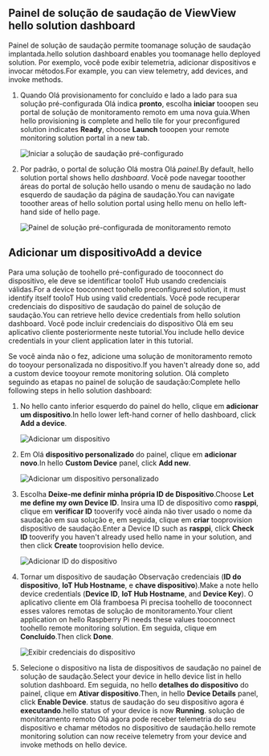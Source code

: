 ## <a name="view-hello-solution-dashboard"></a><span data-ttu-id="63b9e-101">Painel de solução de saudação de View</span><span class="sxs-lookup"><span data-stu-id="63b9e-101">View hello solution dashboard</span></span>

<span data-ttu-id="63b9e-102">Painel de solução de saudação permite toomanage solução de saudação implantada.</span><span class="sxs-lookup"><span data-stu-id="63b9e-102">hello solution dashboard enables you toomanage hello deployed solution.</span></span> <span data-ttu-id="63b9e-103">Por exemplo, você pode exibir telemetria, adicionar dispositivos e invocar métodos.</span><span class="sxs-lookup"><span data-stu-id="63b9e-103">For example, you can view telemetry, add devices, and invoke methods.</span></span>

1. <span data-ttu-id="63b9e-104">Quando Olá provisionamento for concluído e lado a lado para sua solução pré-configurada Olá indica **pronto**, escolha **iniciar** tooopen seu portal de solução de monitoramento remoto em uma nova guia.</span><span class="sxs-lookup"><span data-stu-id="63b9e-104">When hello provisioning is complete and hello tile for your preconfigured solution indicates **Ready**, choose **Launch** tooopen your remote monitoring solution portal in a new tab.</span></span>

    ![Iniciar a solução de saudação pré-configurado][img-launch-solution]

1. <span data-ttu-id="63b9e-106">Por padrão, o portal de solução Olá mostra Olá *painel*.</span><span class="sxs-lookup"><span data-stu-id="63b9e-106">By default, hello solution portal shows hello *dashboard*.</span></span> <span data-ttu-id="63b9e-107">Você pode navegar tooother áreas do portal de solução hello usando o menu de saudação no lado esquerdo de saudação da página de saudação.</span><span class="sxs-lookup"><span data-stu-id="63b9e-107">You can navigate tooother areas of hello solution portal using hello menu on hello left-hand side of hello page.</span></span>

    ![Painel de solução pré-configurada de monitoramento remoto][img-menu]

## <a name="add-a-device"></a><span data-ttu-id="63b9e-109">Adicionar um dispositivo</span><span class="sxs-lookup"><span data-stu-id="63b9e-109">Add a device</span></span>

<span data-ttu-id="63b9e-110">Para uma solução de toohello pré-configurado de tooconnect do dispositivo, ele deve se identificar tooIoT Hub usando credenciais válidas.</span><span class="sxs-lookup"><span data-stu-id="63b9e-110">For a device tooconnect toohello preconfigured solution, it must identify itself tooIoT Hub using valid credentials.</span></span> <span data-ttu-id="63b9e-111">Você pode recuperar credenciais do dispositivo de saudação do painel de solução de saudação.</span><span class="sxs-lookup"><span data-stu-id="63b9e-111">You can retrieve hello device credentials from hello solution dashboard.</span></span> <span data-ttu-id="63b9e-112">Você pode incluir credenciais do dispositivo Olá em seu aplicativo cliente posteriormente neste tutorial.</span><span class="sxs-lookup"><span data-stu-id="63b9e-112">You include hello device credentials in your client application later in this tutorial.</span></span>

<span data-ttu-id="63b9e-113">Se você ainda não o fez, adicione uma solução de monitoramento remoto do tooyour personalizada no dispositivo.</span><span class="sxs-lookup"><span data-stu-id="63b9e-113">If you haven't already done so, add a custom device tooyour remote monitoring solution.</span></span> <span data-ttu-id="63b9e-114">Olá completo seguindo as etapas no painel de solução de saudação:</span><span class="sxs-lookup"><span data-stu-id="63b9e-114">Complete hello following steps in hello solution dashboard:</span></span>

1. <span data-ttu-id="63b9e-115">No hello canto inferior esquerdo do painel do hello, clique em **adicionar um dispositivo**.</span><span class="sxs-lookup"><span data-stu-id="63b9e-115">In hello lower left-hand corner of hello dashboard, click **Add a device**.</span></span>

   ![Adicionar um dispositivo][1]

1. <span data-ttu-id="63b9e-117">Em Olá **dispositivo personalizado** do painel, clique em **adicionar novo**.</span><span class="sxs-lookup"><span data-stu-id="63b9e-117">In hello **Custom Device** panel, click **Add new**.</span></span>

   ![Adicionar um dispositivo personalizado][2]

1. <span data-ttu-id="63b9e-119">Escolha **Deixe-me definir minha própria ID de Dispositivo**.</span><span class="sxs-lookup"><span data-stu-id="63b9e-119">Choose **Let me define my own Device ID**.</span></span> <span data-ttu-id="63b9e-120">Insira uma ID de dispositivo como **rasppi**, clique em **verificar ID** tooverify você ainda não tiver usado o nome da saudação em sua solução e, em seguida, clique em **criar** tooprovision dispositivo de saudação.</span><span class="sxs-lookup"><span data-stu-id="63b9e-120">Enter a Device ID such as **rasppi**, click **Check ID** tooverify you haven't already used hello name in your solution, and then click **Create** tooprovision hello device.</span></span>

   ![Adicionar ID do dispositivo][3]

1. <span data-ttu-id="63b9e-122">Tornar um dispositivo de saudação Observação credenciais (**ID do dispositivo**, **IoT Hub Hostname**, e **chave dispositivo**).</span><span class="sxs-lookup"><span data-stu-id="63b9e-122">Make a note hello device credentials (**Device ID**, **IoT Hub Hostname**, and **Device Key**).</span></span> <span data-ttu-id="63b9e-123">O aplicativo cliente em Olá framboesa Pi precisa toohello de tooconnect esses valores remotas de solução de monitoramento.</span><span class="sxs-lookup"><span data-stu-id="63b9e-123">Your client application on hello Raspberry Pi needs these values tooconnect toohello remote monitoring solution.</span></span> <span data-ttu-id="63b9e-124">Em seguida, clique em **Concluído**.</span><span class="sxs-lookup"><span data-stu-id="63b9e-124">Then click **Done**.</span></span>

    ![Exibir credenciais do dispositivo][4]

1. <span data-ttu-id="63b9e-126">Selecione o dispositivo na lista de dispositivos de saudação no painel de solução de saudação.</span><span class="sxs-lookup"><span data-stu-id="63b9e-126">Select your device in hello device list in hello solution dashboard.</span></span> <span data-ttu-id="63b9e-127">Em seguida, no hello **detalhes do dispositivo** do painel, clique em **Ativar dispositivo**.</span><span class="sxs-lookup"><span data-stu-id="63b9e-127">Then, in hello **Device Details** panel, click **Enable Device**.</span></span> <span data-ttu-id="63b9e-128">status de saudação do seu dispositivo agora é **executando**.</span><span class="sxs-lookup"><span data-stu-id="63b9e-128">hello status of your device is now **Running**.</span></span> <span data-ttu-id="63b9e-129">solução de monitoramento remoto Olá agora pode receber telemetria do seu dispositivo e chamar métodos no dispositivo de saudação.</span><span class="sxs-lookup"><span data-stu-id="63b9e-129">hello remote monitoring solution can now receive telemetry from your device and invoke methods on hello device.</span></span>

[img-launch-solution]: media/iot-suite-raspberry-pi-kit-view-solution/launch.png
[img-menu]: media/iot-suite-raspberry-pi-kit-view-solution/menu.png
[1]: media/iot-suite-raspberry-pi-kit-view-solution/suite0.png
[2]: media/iot-suite-raspberry-pi-kit-view-solution/suite1.png
[3]: media/iot-suite-raspberry-pi-kit-view-solution/suite2.png
[4]: media/iot-suite-raspberry-pi-kit-view-solution/suite3.png